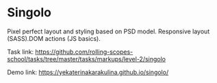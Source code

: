 # Singolo

Pixel perfect layout and styling based on PSD model.
Responsive layout (SASS).DOM actions (JS basics).

Task link: https://github.com/rolling-scopes-school/tasks/tree/master/tasks/markups/level-2/singolo

Demo link: https://yekaterinakarakulina.github.io/singolo/